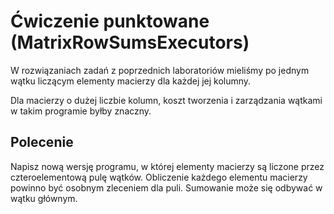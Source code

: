 # Ćwiczenie punktowane (MatrixRowSumsExecutors)

W rozwiązaniach zadań z poprzednich laboratoriów mieliśmy po jednym wątku liczącym elementy macierzy dla każdej jej kolumny.

Dla macierzy o dużej liczbie kolumn, koszt tworzenia i zarządzania wątkami w takim programie byłby znaczny.
## Polecenie

Napisz nową wersję programu, w której elementy macierzy są liczone przez czteroelementową pulę wątków. Obliczenie każdego elementu macierzy powinno być osobnym zleceniem dla puli. Sumowanie może się odbywać w wątku głównym.